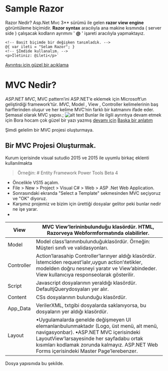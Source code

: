 # Sample Razor

Razor Nedir?
Asp.Net Mvc 3** sürümü ile  gelen **razor view engine** görüntüleme biçimidir. **Razor syntax** aracılıyla ana makine kısmında ( server side ) çalışacak kodların ayrımını ' **@** ' işareti aracılıyla yapmaktayız.
```
<!-- Basit biçimde bir değişken tanımladık. -->
@{ var ileti = "Selam Razor"; }
<!-- Şİmdide kullanalım. -->
<p>İletiniz: @ileti</p>`
```
[Ayrıntısı için güzel bir açıklama](http://www.aspmvcnet.com/tr/m/razor/asp-net-mvc-razor-nedir-.html)

# MVC Nedir?
_ASP.NET MVC_, MVC pattern’ini ASP.NET’e eklemek için Microsoft’un geliştirdiği framework’tür.
_MVC_, Model , View , Controller kelimelerinin baş harflerinden oluşur ve her kelime MVC’nin farklı bir katmanını ifade eder.
Şemasal olarak MVC yapısı.;
![alt text](http://www.borakasmer.com/wp-content/uploads/2014/07/MVC_01-285x300.png "MVC Yapısı ")
Bunlar ile ilgili ayrıntıya devam etmek için Bora hocam çok güzel bir yazı yazmış [devamı için](http://www.borakasmer.com/asp-net-mvc-nedir-ne-ise-yarar/)
[Başka bir anlatım](https://youtu.be/1IsL6g2ixak)

Şimdi gelelim bir MVC projesi oluşturmaya. 

## Bir MVC Projesi Oluşturmak. 

Kurum içerisinde visual sutudio 2015 ve 2015 ile uyumlu birkaç eklenti kullanılmakta 
> Örneğin: # Entity Framework Power Tools Beta 4
- Öncelikle VS15 açalım.
-  File > New > Project > Visual C# > Web > ASP .Net Web Application.
- Sonrasındaki ekranda "Select a Template" sekmesinden MVC seçiyoruz ve "OK" diyoruz. 
- Karşımız projemiz ve bizim için ürettiği dosyalar gelitor peki bunlar nedir ne işe yarar. 
- 

| View       | MVC View’lerininbulunduğu klasördür. HTML, Razorveya Webformformatında olabilirler.                                                                                                                                                                                       |
|------------|---------------------------------------------------------------------------------------------------------------------------------------------------------------------------------------------------------------------------------------------------------------------------|
| Model      | Model class’larınınbulunduğuklasördür. Örneğin: Müşteri sınıfı ve validasyonları.                                                                                                                                                                                         |
| Controller | Action’larasahip Controller’larınyer aldığı klasördür. İstemciden request’ialır,uygun action’ıtetikler, modelden doğru nesneyi yaratır ve View’abindeder. View kullanıcıya responseolarak gösterilir.                                                                     |
| Script     | Javascript dosyalarının yeraldığı klasördür. DefaultjQuerydosyaları yer alır.                                                                                                                                                                                             |
| Content    | CSs dosyalarının bulunduğu klasördür.                                                                                                                                                                                                                                     |
| App_Data   | VerilerXML, txtgibi dosyalarda saklanıyorsa, bu dosyaların yer aldığı klasördür.                                                                                                                                                                                          |
| Layout     | •Uygulamalarda genelde değişmeyen UI elemanlarıbulunmaktadır (Logo, üst menü, alt menü, navigasyonbar). •ASP.NET MVC içerisindeki LayoutView’larsayesinde her sayfadabu ortak kısımları kodlamak zorunda kalmayız. ASP.NET Web Forms içerisindeki Master Page’lerebenzer. |
Dosya yapısınıda bu şekilde. 

